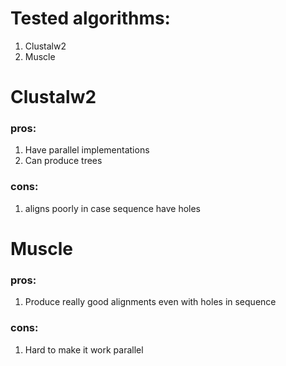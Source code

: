 # Tested algorithms:

1. Clustalw2
2. Muscle

# Clustalw2

### pros:

1. Have parallel implementations
2. Can produce trees

### cons:

1. aligns poorly in case sequence have holes

# Muscle

### pros:

1. Produce really good alignments even with holes in sequence

### cons:

1. Hard to make it work parallel
